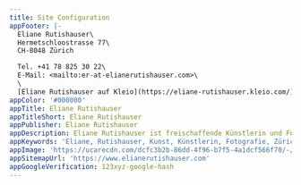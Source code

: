 ```yaml
---
title: Site Configuration
appFooter: |-
  Eliane Rutishauser\
  Hermetschloostrasse 77\
  CH-8048 Zürich

  Tel. +41 78 825 30 22\
  E-Mail: <mailto:er-at-elianerutishauser.com>\
  \
  [Eliane Rutishauser auf Kleio](https://eliane-rutishauser.kleio.com/)
appColor: '#000000'
appTitle: Eliane Rutishauser
appTitleShort: Eliane Rutishauser
appPublisher: Eliane Rutishauser
appDescription: Eliane Rutishauser ist freischaffende Künstlerin und Fotografin.
appKeywords: 'Eliane, Rutishauser, Kunst, Künstlerin, Fotografie, Zürich, Berlin'
appImage: 'https://ucarecdn.com/dcfc3b2b-86dd-4f96-b7f5-4a1dcf566f70/-/resize/800x/'
appSitemapUrl: 'https://www.elianerutishauser.com'
appGoogleVerification: 123xyz-google-hash
---
```


